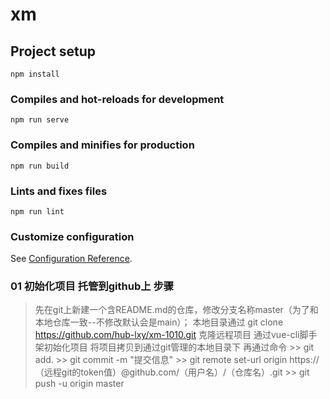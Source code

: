 # xm

## Project setup
```
npm install
```

### Compiles and hot-reloads for development
```
npm run serve
```

### Compiles and minifies for production
```
npm run build
```

### Lints and fixes files
```
npm run lint
```

### Customize configuration
See [Configuration Reference](https://cli.vuejs.org/config/).

### 01 初始化项目 托管到github上 步骤
  > 先在git上新建一个含README.md的仓库，修改分支名称master（为了和本地仓库一致--不修改默认会是main）；
  > 本地目录通过 git clone https://github.com/hub-lxy/xm-1010.git 克隆远程项目
  > 通过vue-cli脚手架初始化项目
  > 将项目拷贝到通过git管理的本地目录下
  > 再通过命令
      >> git add.
      >> git commit -m "提交信息"
      >> git remote set-url origin https://（远程git的token值）@github.com/（用户名）/（仓库名）.git
      >> git push -u origin master
